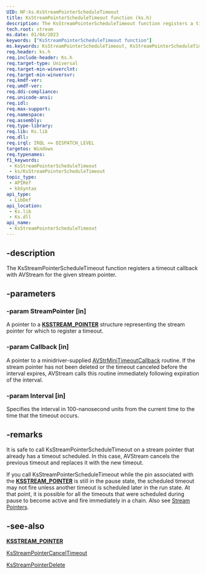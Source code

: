 ```yaml
---
UID: NF:ks.KsStreamPointerScheduleTimeout
title: KsStreamPointerScheduleTimeout function (ks.h)
description: The KsStreamPointerScheduleTimeout function registers a timeout callback with AVStream for the given stream pointer.
tech.root: stream
ms.date: 01/04/2023
keywords: ["KsStreamPointerScheduleTimeout function"]
ms.keywords: KsStreamPointerScheduleTimeout, KsStreamPointerScheduleTimeout function [Streaming Media Devices], avfunc_bde904b2-cfb8-45d1-80a1-ef1046d60276.xml, ks/KsStreamPointerScheduleTimeout, stream.ksstreampointerscheduletimeout
req.header: ks.h
req.include-header: Ks.h
req.target-type: Universal
req.target-min-winverclnt: 
req.target-min-winversvr: 
req.kmdf-ver: 
req.umdf-ver: 
req.ddi-compliance: 
req.unicode-ansi: 
req.idl: 
req.max-support: 
req.namespace: 
req.assembly: 
req.type-library: 
req.lib: Ks.lib
req.dll: 
req.irql: IRQL <= DISPATCH_LEVEL
targetos: Windows
req.typenames: 
f1_keywords:
 - KsStreamPointerScheduleTimeout
 - ks/KsStreamPointerScheduleTimeout
topic_type:
 - APIRef
 - kbSyntax
api_type:
 - LibDef
api_location:
 - Ks.lib
 - Ks.dll
api_name:
 - KsStreamPointerScheduleTimeout
---
```


## -description

The KsStreamPointerScheduleTimeout function registers a timeout callback with AVStream for the given stream pointer.

## -parameters

### -param StreamPointer [in]

A pointer to a [**KSSTREAM_POINTER**](./ns-ks-_ksstream_pointer.md) structure representing the stream pointer for which to register a timeout.

### -param Callback [in]

A pointer to a minidriver-supplied [AVStrMiniTimeoutCallback](/previous-versions/windows/hardware/drivers/ff556362(v=vs.85)) routine. If the stream pointer has not been deleted or the timeout canceled before the interval expires, AVStream calls this routine immediately following expiration of the interval.

### -param Interval [in]

Specifies the interval in 100-nanosecond units from the current time to the time that the timeout occurs.

## -remarks

It is safe to call KsStreamPointerScheduleTimeout on a stream pointer that already has a timeout scheduled. In this case, AVStream cancels the previous timeout and replaces it with the new timeout.

If you call KsStreamPointerScheduleTimeout while the pin associated with the [**KSSTREAM_POINTER**](./ns-ks-_ksstream_pointer.md) is still in the pause state, the scheduled timeout may not fire unless another timeout is scheduled later in the run state. At that point, it is possible for all the timeouts that were scheduled during pause to become active and fire immediately in a chain. Also see [Stream Pointers](/windows-hardware/drivers/stream/stream-pointers).

## -see-also

[**KSSTREAM_POINTER**](./ns-ks-_ksstream_pointer.md)

[KsStreamPointerCancelTimeout](./nf-ks-ksstreampointercanceltimeout.md)

[KsStreamPointerDelete](./nf-ks-ksstreampointerdelete.md)
